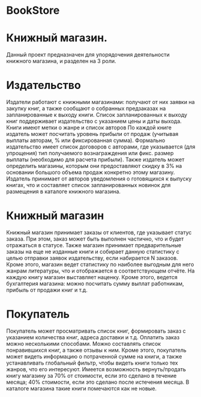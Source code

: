 # BookStore
# Книжный магазин. 
Данный проект предназначен для упорядочения деятельности книжного магазина, и разделен на 3 роли.

# Издательство
Издатели работают с книжными магазинами: получают от них заявки на закупку книг, а также сообщают о собранных предзаказах на запланированные к выходу книги. Список запланированных к выходу книг поддерживает издательство с указанием цены и даты выхода. Книги имеют метки о жанре и список авторов По каждой книге издатель может посчитать уровень прибыли от продаж (учитывая выплаты авторам, % или фиксированная сумма). Формально издательство имеет список договоров с авторами, где указывается (для упрощения) тип получаемого вознаграждения или фикс. размер выплаты (необходимо для расчета прибыли). Также издатель может определить магазины, которым они предоставляют скидку в 3% на основании большого объема продаж конкретно этому магазину. Издатель принимает от авторов уведомления о готовящихся к выпуску книгах, что и составляет cписок запланированных новинок для размещения в каталоге книжного магазина.
# Книжный магазин
Книжный магазин принимает заказы от клиентов, где указывает статус заказа. При этом, заказ может быть выполнен частично, что и будет отражаться в статусе. Также магазин принимает предварительные заказы на еще не изданные книги и собирает данную статистику с целью отправки заявок издательству, если набирается N заказов. Кроме этого, магазин ведет статистику по наиболее выгодным для него жанрам литературы, что и отображается в соответствующем отчёте. На каждую книгу магазин выставляет наценку. Кроме этого, ведется бухгалтерия магазина: можно посчитать сумму выплат работникам, прибыль от продажи книг и т.д.
# Покупатель
Покупатель может просматривать список книг, формировать заказ с указанием количества книг, адреса доставки и т.д. Оплатить заказ можно несколькими способами. Можно составлять список понравившихся книг, а также отзывы к ним. Кроме этого, покупатель может видеть информацию о потраченной сумме на книги, а также устанавливать глобальный фильтр, чтобы видеть книги только тех жанров, что его интересуют. Имеется возможность вернуть/продать книгу магазину за 70% от стоимости, если это сделано в течение месяца; 40% стоимости, если это сделано после истечения месяца. В каталоге магазина такие книги помечаются как не новые.
